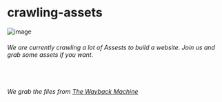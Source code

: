 # crawling-assets
![image](https://github.com/org-1-ucd/crawling-assets/assets/82728993/6910b7ef-fa62-4d2f-af11-a7d264c53b82)
<br>
<h6>We are currently crawling a lot of Assests to build a website. Join us and grab some assets if you want.</h6>
<br>
<h6>We grab the files from <a href="https://web.archive.org/">The Wayback Machine</a></h6>
